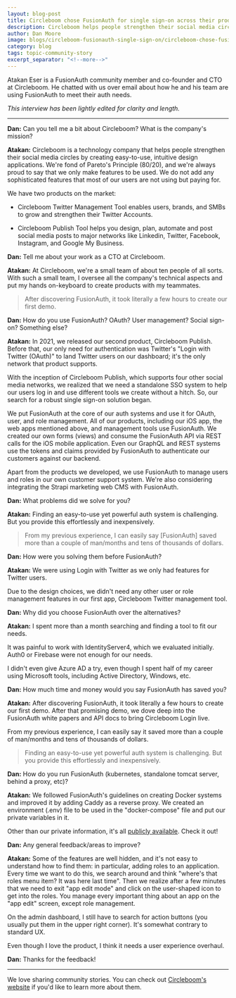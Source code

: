 ```yaml
---
layout: blog-post
title: Circleboom chose FusionAuth for single sign-on across their products
description: Circleboom helps people strengthen their social media circles by creating easy-to-use, intuitive design applications. They chose FusionAuth over several evaluated alternatives to offer a unified login experience to their customers.
author: Dan Moore
image: blogs/circleboom-fusionauth-single-sign-on/circleboom-chose-fusionauth-for-single-sign-on-across-their-products-header-image(1).png
category: blog
tags: topic-community-story
excerpt_separator: "<!--more-->"
---
```


Atakan Eser is a FusionAuth community member and co-founder and CTO at Circleboom. He chatted with us over email about how he and his team are using FusionAuth to meet their auth needs. 

<!--more-->

*This interview has been lightly edited for clarity and length.*

-------

**Dan:** Can you tell me a bit about Circleboom? What is the company's mission?

**Atakan:** Circleboom is a technology company that helps people strengthen their social media circles by creating easy-to-use, intuitive design applications. We're fond of Pareto's Principle (80/20), and we're always proud to say that we only make features to be used. We do not add any sophisticated features that most of our users are not using but paying for.

We have two products on the market: 

* Circleboom Twitter Management Tool enables users, brands, and SMBs to grow and strengthen their Twitter Accounts. 

* Circleboom Publish Tool helps you design, plan, automate and post social media posts to major networks like Linkedin, Twitter, Facebook, Instagram, and Google My Business.

**Dan:** Tell me about your work as a CTO at Circleboom.

**Atakan:** At Circleboom, we're a small team of about ten people of all sorts. With such a small team, I oversee all the company's technical aspects and put my hands on-keyboard to create products with my teammates.

> After discovering FusionAuth, it took literally a few hours to create our first demo.

**Dan:** How do you use FusionAuth? OAuth? User management? Social sign-on? Something else?

**Atakan:** In 2021, we released our second product, Circleboom Publish. Before that, our only need for authentication was Twitter's "Login with Twitter (OAuth)" to land Twitter users on our dashboard; it's the only network that product supports. 

With the inception of Circleboom Publish, which supports four other social media networks, we realized that we need a standalone SSO system to help our users log in and use different tools we create without a hitch. So, our search for a robust single sign-on solution began.

We put FusionAuth at the core of our auth systems and use it for OAuth, user, and role management. All of our products, including our iOS app, the web apps mentioned above, and management tools use FusionAuth. We created our own forms (views) and consume the FusionAuth API via REST calls for the iOS mobile application. Even our GraphQL and REST systems use the tokens and claims provided by FusionAuth to authenticate our customers against our backend.

Apart from the products we developed, we use FusionAuth to manage users and roles in our own customer support system. We're also considering integrating the Strapi marketing web CMS with FusionAuth.

**Dan:** What problems did we solve for you?

**Atakan:** Finding an easy-to-use yet powerful auth system is challenging. But you provide this effortlessly and inexpensively.

> From my previous experience, I can easily say [FusionAuth] saved more than a couple of man/months and tens of thousands of dollars.

**Dan:** How were you solving them before FusionAuth?

**Atakan:** We were using Login with Twitter as we only had features for Twitter users. 

Due to the design choices, we didn't need any other user or role management features in our first app, Circleboom Twitter management tool.

**Dan:** Why did you choose FusionAuth over the alternatives?

**Atakan:** I spent more than a month searching and finding a tool to fit our needs. 

It was painful to work with IdentityServer4, which we evaluated initially. Auth0 or Firebase were not enough for our needs. 

I didn't even give Azure AD a try, even though I spent half of my career using Microsoft tools, including Active Directory, Windows, etc.

**Dan:** How much time and money would you say FusionAuth has saved you?

**Atakan:** After discovering FusionAuth, it took literally a few hours to create our first demo. After that promising demo, we dove deep into the FusionAuth white papers and API docs to bring Circleboom Login live. 

From my previous experience, I can easily say it saved more than a couple of man/months and tens of thousands of dollars.

> Finding an easy-to-use yet powerful auth system is challenging. But you provide this effortlessly and inexpensively.

**Dan:** How do you run FusionAuth (kubernetes, standalone tomcat server, behind a proxy, etc)?

**Atakan:** We followed FusionAuth's guidelines on creating Docker systems and improved it by adding Caddy as a reverse proxy. We created an environment (.env) file to be used in the "docker-compose" file and put our private variables in it. 

Other than our private information, it's all [publicly available](https://github.com/circleboom/docker-circleboom-fusionauth). Check it out!

**Dan:** Any general feedback/areas to improve?

**Atakan:** Some of the features are well hidden, and it's not easy to understand how to find them: in particular, adding roles to an application. Every time we want to do this, we search around and think "where's that roles menu item? It was here last time". Then we realize after a few minutes that we need to exit "app edit mode" and click on the user-shaped icon to get into the roles. You manage every important thing about an app on the "app edit" screen, except role management.

On the admin dashboard, I still have to search for action buttons (you usually put them in the upper right corner). It's somewhat contrary to standard UX.

Even though I love the product, I think it needs a user experience overhaul.

**Dan:** Thanks for the feedback!

-------

We love sharing community stories. You can check out [Circleboom's website](https://circleboom.com/) if you'd like to learn more about them.

